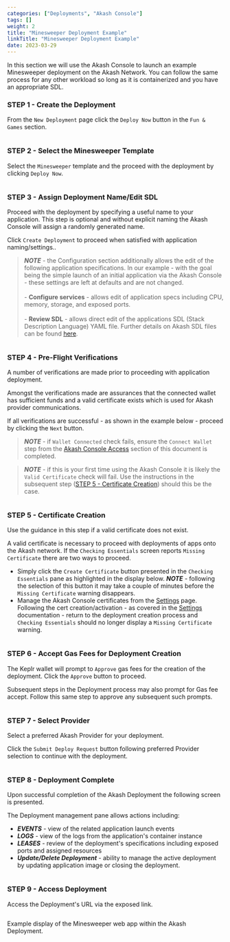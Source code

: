 ```yaml
---
categories: ["Deployments", "Akash Console"]
tags: []
weight: 2
title: "Minesweeper Deployment Example"
linkTitle: "Minesweeper Deployment Example"
date: 2023-03-29
---
```


In this section we will use the Akash Console to launch an example Minesweeper deployment on the Akash Network. You can follow the same process for any other workload so long as it is containerized and you have an appropriate SDL.

### STEP 1 - Create the Deployment

From the `New Deployment` page click the `Deploy Now` button in the  `Fun & Games` section.

<figure><img src="../../.gitbook/assets/akashConsoleDeployNow.png" alt=""><figcaption></figcaption></figure>

### STEP 2 - Select the Minesweeper Template

Select the `Minesweeper` template and the proceed with the deployment by clicking `Deploy Now`.

<figure><img src="../../.gitbook/assets/akashConsoleMinecraft.png" alt=""><figcaption></figcaption></figure>

### STEP 3 - Assign Deployment Name/Edit SDL

Proceed with the deployment by specifying a useful name to your application.  This step is optional and without explicit naming the Akash Console will assign a randomly generated name.

Click  `Create Deployment` to proceed when satisfied with application naming/settings..

> _**NOTE**_ - the Configuration section additionally allows the edit of the following application specifications.  In our example - with the goal being the simple launch of an initial application via the Akash Console - these settings are left at defaults and are not changed.\
> \
> \- **Configure services** - allows edit of application specs including CPU, memory, storage, and exposed ports.\
> \
> \- **Review SDL** - allows direct edit of the applications SDL (Stack Description Language) YAML file.  Further details on Akash SDL files can be found [here](../../readme/stack-definition-language.md).

<figure><img src="../../.gitbook/assets/akashConsoleNameDeployment.png" alt=""><figcaption></figcaption></figure>

### STEP 4 - Pre-Flight Verifications

A number of verifications are made prior to proceeding with application deployment.

Amongst the verifications made are assurances that the connected wallet has sufficient funds and a valid certificate exists which is used for Akash provider communications.

If all verifications are successful - as shown in the example below - proceed by clicking the `Next` button.

> _**NOTE**_ - if `Wallet Connected` check fails, ensure the `Connect Wallet` step from the [Akash Console Access](akash-console-access.md) section of this document is completed.

> _**NOTE**_ - if this is your first time using the Akash Console it is likely the `Valid Certificate` check will fail.  Use the instructions in the subsequent step ([STEP 5 - Certificate Creation](minesweeper-deployment-example.md#step-5-certificate-creation)) should this be the case.

<figure><img src="../../.gitbook/assets/akashConsolePreflight.png" alt=""><figcaption></figcaption></figure>

### STEP 5 - Certificate Creation&#x20;

Use the guidance in this step if a valid certificate does not exist.

A valid certificate is necessary to proceed with deployments of apps onto the Akash network.  If the `Checking Essentials` screen reports `Missing Certificate` there are two ways to proceed.

* Simply click the `Create Certificate` button presented in the `Checking Essentials` pane as highlighted in the display below.  _**NOTE**_ - following the selection of this button it may take a couple of minutes before the `Missing Certificate` warning disappears.
* Manage the Akash Console certificates from the [Settings](settings.md) page.  Following the cert creation/activation - as covered in the [Settings](settings.md) documentation - return to the deployment creation process  and `Checking Essentials` should no longer display a `Missing Certificate` warning.

<figure><img src="../../.gitbook/assets/akashConsoleCertInPreflight.png" alt=""><figcaption></figcaption></figure>

### STEP 6 - Accept Gas Fees for Deployment Creation

The Keplr wallet will prompt to `Approve` gas fees for the creation of the deployment.  Click the `Approve` button to proceed.

Subsequent steps in the Deployment process may also prompt for Gas fee accept.  Follow this same step to approve any subsequent such prompts.

<figure><img src="../../.gitbook/assets/akashConsoleAcceptFees.png" alt=""><figcaption></figcaption></figure>

### STEP 7 - Select Provider

Select a preferred Akash Provider for your deployment.

Click the `Submit Deploy Request` button following preferred Provider selection to continue with the deployment.

<figure><img src="../../.gitbook/assets/akashConsoleProvider.png" alt=""><figcaption></figcaption></figure>

### STEP 8 - Deployment Complete

Upon successful completion of the Akash Deployment the following screen is presented.

The Deployment management pane allows actions including:

* _**EVENTS**_ - view of the related application launch events
* _**LOGS**_ - view of the logs from the application's container instance
* _**LEASES**_ - review of the deployment's specifications including exposed ports and assigned resources
* _**Update/Delete Deployment**_ - ability to manage the active deployment by updating application image or closing the deployment.

<figure><img src="../../.gitbook/assets/akashConsoleDeploymentComplete.png" alt=""><figcaption></figcaption></figure>

### STEP 9 - Access Deployment

Access the Deployment's URL via the exposed link.

<figure><img src="../../.gitbook/assets/akashConsoleURL.png" alt=""><figcaption></figcaption></figure>

Example display of the Minesweeper web app within the Akash Deployment.

<figure><img src="../../.gitbook/assets/akashConsoleAccess.png" alt=""><figcaption></figcaption></figure>
